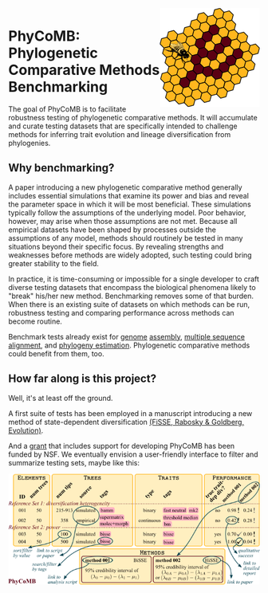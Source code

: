 <img align="right" src="images/logo.png">

# PhyCoMB: Phylogenetic Comparative Methods Benchmarking

The goal of PhyCoMB is to facilitate robustness testing of phylogenetic comparative methods.
It will accumulate and curate testing datasets that are specifically intended to challenge methods for inferring trait evolution and lineage diversification from phylogenies.

## Why benchmarking?

A paper introducing a new phylogenetic comparative method generally includes essential simulations that examine its power and bias and reveal the parameter space in which it will be most beneficial.
These simulations typically follow the assumptions of the underlying model.
Poor behavior, however, may arise when those assumptions are not met.
Because all empirical datasets have been shaped by processes outside the assumptions of any model, methods should routinely be tested in many situations beyond their specific focus.
By revealing strengths and weaknesses before methods are widely adopted, such testing could bring greater stability to the field.

In practice, it is time-consuming or impossible for a single developer to craft diverse testing datasets that encompass the biological phenomena likely to "break" his/her new method.
Benchmarking removes some of that burden.
When there is an existing suite of datasets on which methods can be run, robustness testing and comparing performance across methods can become routine.

Benchmark tests already exist for [genome](http://assemblathon.org/) [assembly](http://busco.ezlab.org/), [multiple sequence alignment](http://lbgi.fr/balibase/), and [phylogeny estimation](http://www.cs.utexas.edu/~phylo/datasets).
Phylogenetic comparative methods could benefit from them, too.

## How far along is this project?

Well, it's at least off the ground.

A first suite of tests has been employed in a manuscript introducing a new method of state-dependent diversification
[(FiSSE, Rabosky & Goldberg, Evolution)](http://dx.doi.org/10.1111/evo.13227).

And a [grant](https://www.nsf.gov/awardsearch/showAward?AWD_ID=1655478) that includes support for developing PhyCoMB has been funded by NSF.
We eventually envision a user-friendly interface to filter and summarize testing sets, maybe like this:

![PhyCoMB interface mockup](images/mockup.png)
